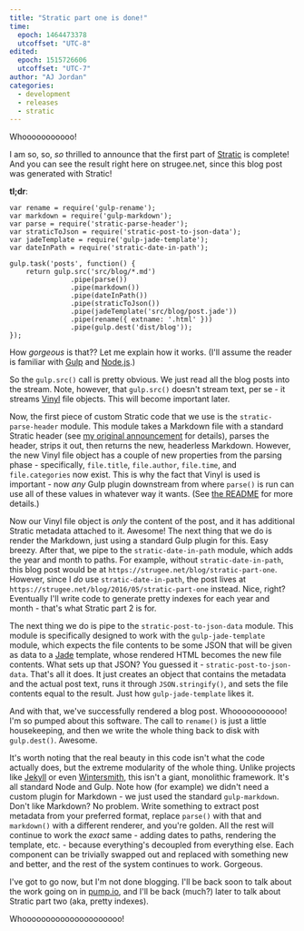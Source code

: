 ```yaml
---
title: "Stratic part one is done!"
time:
  epoch: 1464473378
  utcoffset: "UTC-8"
edited:
  epoch: 1515726606
  utcoffset: "UTC-7"
author: "AJ Jordan"
categories:
  - development
  - releases
  - stratic
---
```


Whooooooooooo!

I am so, so, _so_ thrilled to announce that the first part of [Stratic][1] is complete! And you can see the result right here on strugee.net, since this blog post was generated with Stratic!

**tl;dr**:

    var rename = require('gulp-rename');
    var markdown = require('gulp-markdown');
    var parse = require('stratic-parse-header');
    var straticToJson = require('stratic-post-to-json-data');
    var jadeTemplate = require('gulp-jade-template');
    var dateInPath = require('stratic-date-in-path');
    
    gulp.task('posts', function() {
    	return gulp.src('src/blog/*.md')
    	           .pipe(parse())
    	           .pipe(markdown())
    	           .pipe(dateInPath())
    	           .pipe(straticToJson())
    	           .pipe(jadeTemplate('src/blog/post.jade'))
    	           .pipe(rename({ extname: '.html' }))
    	           .pipe(gulp.dest('dist/blog'));
    });

How _gorgeous_ is that?? Let me explain how it works. (I'll assume the reader is familiar with [Gulp][2] and [Node.js][3].)

So the `gulp.src()` call is pretty obvious. We just read all the blog posts into the stream. Note, however, that `gulp.src()` doesn't stream text, per se - it streams [Vinyl][4] file objects. This will become important later.

Now, the first piece of custom Stratic code that we use is the `stratic-parse-header` module. This module takes a Markdown file with a standard Stratic header (see [my original announcement][5] for details), parses the header, strips it out, then returns the new, headerless Markdown. However, the new Vinyl file object has a couple of new properties from the parsing phase - specifically, `file.title`, `file.author`, `file.time`, and `file.categories` now exist. This is why the fact that Vinyl is used is important - now _any_ Gulp plugin downstream from where `parse()` is run can use all of these values in whatever way it wants. (See [the README][6] for more details.)

Now our Vinyl file object is _only_ the content of the post, and it has additional Stratic metadata attached to it. Awesome! The next thing that we do is render the Markdown, just using a standard Gulp plugin for this. Easy breezy. After that, we pipe to the `stratic-date-in-path` module, which adds the year and month to paths. For example, without `stratic-date-in-path`, this blog post would be at `https://strugee.net/blog/stratic-part-one`. However, since I _do_ use `stratic-date-in-path`, the post lives at `https://strugee.net/blog/2016/05/stratic-part-one` instead. Nice, right? Eventually I'll write code to generate pretty indexes for each year and month - that's what Stratic part 2 is for.

The next thing we do is pipe to the `stratic-post-to-json-data` module. This module is specifically designed to work with the `gulp-jade-template` module, which expects the file contents to be some JSON that will be given as data to a [Jade][7] template, whose rendered HTML becomes the new file contents. What sets up that JSON? You guessed it - `stratic-post-to-json-data`. That's all it does. It just creates an object that contains the metadata and the actual post text, runs it through `JSON.stringify()`, and sets the file contents equal to the result. Just how `gulp-jade-template` likes it.

And with that, we've successfully rendered a blog post. Whooooooooooo! I'm so pumped about this software. The call to `rename()` is just a little housekeeping, and then we write the whole thing back to disk with `gulp.dest()`. Awesome.

It's worth noting that the real beauty in this code isn't what the code actually does, but the extreme modularity of the whole thing. Unlike projects like [Jekyll][8] or even [Wintersmith][9], this isn't a giant, monolithic framework. It's all standard Node and Gulp. Note how (for example) we didn't need a custom plugin for Markdown - we just used the standard `gulp-markdown`. Don't like Markdown? No problem. Write something to extract post metadata from your preferred format, replace `parse()` with that and `markdown()` with a different renderer, and you're golden. All the rest will continue to work the _exact_ same - adding dates to paths, rendering the template, etc. - because everything's decoupled from everything else. Each component can be trivially swapped out and replaced with something new and better, and the rest of the system continues to work. Gorgeous.

I've got to go now, but I'm not done blogging. I'll be back soon to talk about the work going on in [pump.io][10], and I'll be back (much?) later to talk about Stratic part two (aka, pretty indexes).

Whooooooooooooooooooooo!

 [1]: https://github.com/strugee/generator-stratic
 [2]: https://github.com/gulpjs/gulp
 [3]: https://nodejs.org/en/
 [4]: https://github.com/gulpjs/vinyl
 [5]: https://strugee.net/blog/2014/11/new-blog-new-site
 [6]: https://github.com/strugee/stratic-parse-header/blob/master/README.md
 [7]: http://jade-lang.com/
 [8]: https://jekyllrb.com/
 [9]: http://wintersmith.io/
 [10]: http://pump.io/
